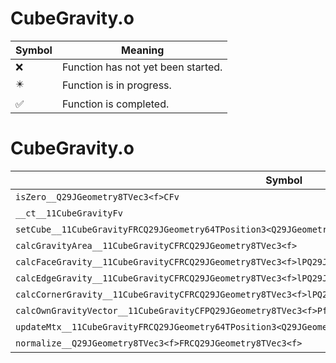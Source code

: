 # CubeGravity.o
| Symbol | Meaning 
| ------------- | ------------- 
| :x: | Function has not yet been started. 
| :eight_pointed_black_star: | Function is in progress. 
| :white_check_mark: | Function is completed. 


# CubeGravity.o
| Symbol | Decompiled? |
| ------------- | ------------- |
| `isZero__Q29JGeometry8TVec3<f>CFv` | :white_check_mark: |
| `__ct__11CubeGravityFv` | :x: |
| `setCube__11CubeGravityFRCQ29JGeometry64TPosition3<Q29JGeometry38TMatrix34<Q29JGeometry13SMatrix34C<f>>>` | :x: |
| `calcGravityArea__11CubeGravityCFRCQ29JGeometry8TVec3<f>` | :x: |
| `calcFaceGravity__11CubeGravityCFRCQ29JGeometry8TVec3<f>lPQ29JGeometry8TVec3<f>Pf` | :x: |
| `calcEdgeGravity__11CubeGravityCFRCQ29JGeometry8TVec3<f>lPQ29JGeometry8TVec3<f>Pf` | :x: |
| `calcCornerGravity__11CubeGravityCFRCQ29JGeometry8TVec3<f>lPQ29JGeometry8TVec3<f>Pf` | :x: |
| `calcOwnGravityVector__11CubeGravityCFPQ29JGeometry8TVec3<f>PfRCQ29JGeometry8TVec3<f>` | :x: |
| `updateMtx__11CubeGravityFRCQ29JGeometry64TPosition3<Q29JGeometry38TMatrix34<Q29JGeometry13SMatrix34C<f>>>` | :x: |
| `normalize__Q29JGeometry8TVec3<f>FRCQ29JGeometry8TVec3<f>` | :x: |

